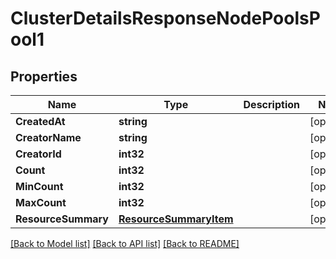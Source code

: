 # ClusterDetailsResponseNodePoolsPool1

## Properties
Name | Type | Description | Notes
------------ | ------------- | ------------- | -------------
**CreatedAt** | **string** |  | [optional] 
**CreatorName** | **string** |  | [optional] 
**CreatorId** | **int32** |  | [optional] 
**Count** | **int32** |  | [optional] 
**MinCount** | **int32** |  | [optional] 
**MaxCount** | **int32** |  | [optional] 
**ResourceSummary** | [**ResourceSummaryItem**](ResourceSummaryItem.md) |  | [optional] 

[[Back to Model list]](../README.md#documentation-for-models) [[Back to API list]](../README.md#documentation-for-api-endpoints) [[Back to README]](../README.md)


